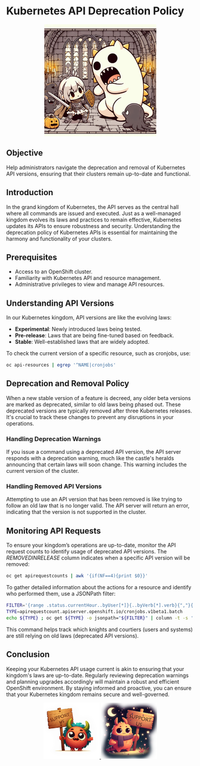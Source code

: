 # Kubernetes API Deprecation Policy

<div style="text-align:center;">
  <img src="https://github.com/Vitrua/images/blob/main/openshift/apidep.jpg?raw=true" alt="apidep" width="300" height="300">
</div>

## Objective

Help administrators navigate the deprecation and removal of Kubernetes API versions, ensuring that their clusters remain up-to-date and functional.

## Introduction

In the grand kingdom of Kubernetes, the API serves as the central hall where all commands are issued and executed. Just as a well-managed kingdom evolves its laws and practices to remain effective, Kubernetes updates its APIs to ensure robustness and security. Understanding the deprecation policy of Kubernetes APIs is essential for maintaining the harmony and functionality of your clusters.

## Prerequisites

- Access to an OpenShift cluster.
- Familiarity with Kubernetes API and resource management.
- Administrative privileges to view and manage API resources.

## Understanding API Versions

In our Kubernetes kingdom, API versions are like the evolving laws:
- **Experimental**: Newly introduced laws being tested.
- **Pre-release**: Laws that are being fine-tuned based on feedback.
- **Stable**: Well-established laws that are widely adopted.

To check the current version of a specific resource, such as cronjobs, use:
```bash
oc api-resources | egrep '^NAME|cronjobs'
```

## Deprecation and Removal Policy

When a new stable version of a feature is decreed, any older beta versions are marked as deprecated, similar to old laws being phased out. These deprecated versions are typically removed after three Kubernetes releases. It's crucial to track these changes to prevent any disruptions in your operations.

### Handling Deprecation Warnings

If you issue a command using a deprecated API version, the API server responds with a deprecation warning, much like the castle's heralds announcing that certain laws will soon change. This warning includes the current version of the cluster.

### Handling Removed API Versions

Attempting to use an API version that has been removed is like trying to follow an old law that is no longer valid. The API server will return an error, indicating that the version is not supported in the cluster.

## Monitoring API Requests

To ensure your kingdom’s operations are up-to-date, monitor the API request counts to identify usage of deprecated API versions. The *REMOVEDINRELEASE* column indicates when a specific API version will be removed:
```bash
oc get apirequestcounts | awk '{if(NF==4){print $0}}'
```

To gather detailed information about the actions for a resource and identify who performed them, use a JSONPath filter:
```bash
FILTER='{range .status.currentHour..byUser[*]}{..byVerb[*].verb}{","}{.username}{","}{.userAgent}{"\n"}{end}'
TYPE=apirequestcount.apiserver.openshift.io/cronjobs.v1beta1.batch
echo ${TYPE} ; oc get ${TYPE} -o jsonpath="${FILTER}" | column -t -s ',' -N "Verbs,Username,UserAgent"
```

This command helps track which knights and courtiers (users and systems) are still relying on old laws (deprecated API versions).

## Conclusion

Keeping your Kubernetes API usage current is akin to ensuring that your kingdom's laws are up-to-date. Regularly reviewing deprecation warnings and planning upgrades accordingly will maintain a robust and efficient OpenShift environment. By staying informed and proactive, you can ensure that your Kubernetes kingdom remains secure and well-governed.

<div style="text-align:center;">
  <a href="https://patreon.com/Vitrua">
    <img src="https://github.com/Vitrua/images/blob/main/others/supportmonlight.png?raw=true#only-light" alt="support" width="150" height="150">
    <img src="https://github.com/Vitrua/images/blob/main/others/supportmon.png?raw=true#only-dark" alt="support" width="150" height="150">
  </a>
</div>